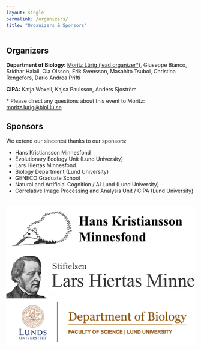 ```yaml
---
layout: single
permalink: /organizers/
title: "Organizers & Sponsors"
---
```


## Organizers

**Department of Biology:** [Moritz Lürig (lead organizer*)](https://www.luerig.net), Giuseppe Bianco, Sridhar Halali, Ola Olsson, Erik Svensson, Masahito Tsuboi, Christina Rengefors, Dario Andrea Prifti

**CIPA:** Katja Woxell, Kajsa Paulsson, Anders Sjoström


\* Please direct any questions about this event to Moritz: [moritz.lurig@biol.lu.se](mailto:moritz.lurig@biol.lu.se)

## Sponsors

We extend our sincerest thanks to our sponsors:

- Hans Kristiansson Minnesfond
- Evolutionary Ecology Unit (Lund University)
- Lars Hiertas Minnesfond
- Biology Department (Lund University)
- GENECO Graduate School
- Natural and Artificial Cognition / AI Lund (Lund University)
- Correlative Image Processing and Analysis Unit / CIPA (Lund University)

<br>

<div class="logos">
			<img src= "/assets/images/logos/hk.png" alt="Hans Kristiansson Minnesfond">
			<img src= "/assets/images/logos/lh.png" alt="Hans Kristiansson Minnesfond">
			<img src= "/assets/images/logos/biol.png" alt="Hans Kristiansson Minnesfond">
</div>
